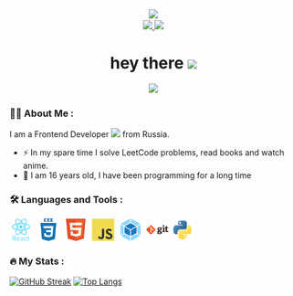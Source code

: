


<div id="header" align="center">
  <img widht="50"src="https://media.giphy.com/media/h408T6Y5GfmXBKW62l/giphy.gif"/>
</div>

<div id="badges" align="center">
  <a href="https://t.me/IluF1g">
    <img src="https://img.shields.io/badge/Telegram-blue?style=for-the-badge&logo=telegram&logoColor=white"/>
  </a>
    <a href="[https://t.me/IluF1g](https://vk.com/frontenddev14)">
    <img src="https://img.shields.io/badge/Vk-blue?style=for-the-badge&logo=vk&logoColor=white"/>
  </a>
</div>

<h1 align="center">
  hey there
  <img src="https://media.giphy.com/media/hvRJCLFzcasrR4ia7z/giphy.gif" width="30px"/>
</h1>
<div align="center">
  <img src="https://media.giphy.com/media/qgQUggAC3Pfv687qPC/giphy.gif"/>
</div>


### :woman_technologist: About Me :
I am a Frontend Developer <img src="https://media.giphy.com/media/WUlplcMpOCEmTGBtBW/giphy.gif" width="30"> from Russia.
- :zap: In my spare time I solve LeetCode problems, read books and watch anime.
- :telescope: I am 16 years old, I have been programming for a long time


### :hammer_and_wrench: Languages and Tools :
<div>
  <img src="https://github.com/devicons/devicon/blob/master/icons/react/react-original-wordmark.svg" title="React" alt="React" width="40" height="40"/>&nbsp;
  <img src="https://github.com/devicons/devicon/blob/master/icons/css3/css3-plain-wordmark.svg"  title="CSS3" alt="CSS" width="40" height="40"/>&nbsp;
  <img src="https://github.com/devicons/devicon/blob/master/icons/html5/html5-original.svg" title="HTML5" alt="HTML" width="40" height="40"/>&nbsp;
  <img src="https://github.com/devicons/devicon/blob/master/icons/javascript/javascript-original.svg" title="JavaScript" alt="JavaScript" width="40" height="40"/>&nbsp;
  <img src="https://raw.githubusercontent.com/devicons/devicon/1119b9f84c0290e0f0b38982099a2bd027a48bf1/icons/webpack/webpack-original.svg" title="Webpack" alt="Webpack" width="40" height="40"/>&nbsp;
  <img src="https://github.com/devicons/devicon/blob/master/icons/git/git-original-wordmark.svg" title="Git" **alt="Git" width="40" height="40"/>
  <img src="https://raw.githubusercontent.com/devicons/devicon/1119b9f84c0290e0f0b38982099a2bd027a48bf1/icons/python/python-original.svg" title="Python" alt="Python" width="40" height="40"/>
  
</div>

### :fire: My Stats :
[![GitHub Streak](http://github-readme-streak-stats.herokuapp.com?user=IluF1&theme=dark&hide_border=true)](https://git.io/streak-stats)
[![Top Langs](https://github-readme-stats.vercel.app/api/top-langs/?username=IluF1&layout=compact&theme=vision-friendly-dark)](https://github.com/anuraghazra/github-readme-stats)
